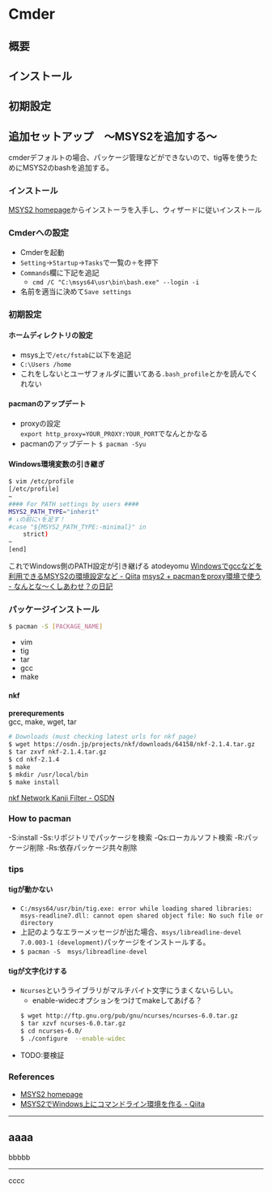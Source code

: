 # Cmder
## 概要

## インストール

## 初期設定

## 追加セットアップ　～MSYS2を追加する～
cmderデフォルトの場合、パッケージ管理などができないので、tig等を使うためにMSYS2のbashを追加する。
### インストール
[MSYS2 homepage](http://www.msys2.org/)からインストーラを入手し、ウィザードに従いインストール
### Cmderへの設定
- Cmderを起動
- `Setting`->`Startup`->`Tasks`で一覧の`＋`を押下
- `Commands`欄に下記を追記
	* `cmd /C "C:\msys64\usr\bin\bash.exe" --login -i`
- 名前を適当に決めて`Save settings`

### 初期設定
#### ホームディレクトリの設定
* msys上で`/etc/fstab`に以下を追記
* `C:\Users /home`
* これをしないとユーザフォルダに置いてある`.bash_profile`とかを読んでくれない

#### pacmanのアップデート
* proxyの設定  
`export http_proxy=YOUR_PROXY:YOUR_PORT`でなんとかなる
* pacmanのアップデート
`$ pacman -Syu`

#### Windows環境変数の引き継ぎ
```bash
$ vim /etc/profile
[/etc/profile]
~
#### For PATH settings by users ####
MSYS2_PATH_TYPE="inherit"
# ↓の前に↑を足す！
#case "${MSYS2_PATH_TYPE:-minimal}" in
	strict)
~
[end]
```
これでWindows側のPATH設定が引き継げる
atodeyomu
[Windowsでgccなどを利用できるMSYS2の環境設定など - Qiita](http://qiita.com/chromabox/items/fd07bad3f426101fc4a6)
[msys2 + pacmanをproxy環境で使う - なんとな～くしあわせ？の日記](http://nantonaku-shiawase.hatenablog.com/entry/2014/10/11/163342)

### パッケージインストール
```bash
$ pacman -S [PACKAGE_NAME]
```
- vim
- tig
- tar
- gcc
- make

#### nkf
**prerequrements**  
gcc, make, wget, tar
```bash
# Downloads (must checking latest urls for nkf page)
$ wget https://osdn.jp/projects/nkf/downloads/64158/nkf-2.1.4.tar.gz
$ tar zxvf nkf-2.1.4.tar.gz
$ cd nkf-2.1.4
$ make
$ mkdir /usr/local/bin
$ make install
```
[nkf Network Kanji Filter - OSDN](https://ja.osdn.net/projects/nkf/releases/)

### How to pacman
-S:install
-Ss:リポジトリでパッケージを検索
-Qs:ローカルソフト検索
-R:パッケージ削除
-Rs:依存パッケージ共々削除

### tips
#### tigが動かない
- `C:/msys64/usr/bin/tig.exe: error while loading shared libraries: msys-readline7.dll: cannot open shared object file: No such file or directory`
- 上記のようなエラーメッセージが出た場合、`msys/libreadline-devel 7.0.003-1 (development)`パッケージをインストールする。
- `$ pacman -S  msys/libreadline-devel`

#### tigが文字化けする
- `Ncurses`というライブラリがマルチバイト文字にうまくないらしい。
	* enable-widecオプションをつけてmakeしてあげる？
	```bash
	$ wget http://ftp.gnu.org/pub/gnu/ncurses/ncurses-6.0.tar.gz
	$ tar xzvf ncurses-6.0.tar.gz
	$ cd ncurses-6.0/
	$ ./configure  --enable-widec
	```
- TODO:要検証

### References
- [MSYS2 homepage](http://www.msys2.org/)
- [MSYS2でWindows上にコマンドライン環境を作る - Qiita](http://qiita.com/nana4gonta/items/717a4508fa585a454690)

***
aaaa
---
bbbbb
___
cccc
